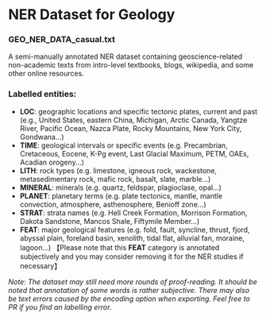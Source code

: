 # NER Dataset for Geology
### GEO_NER_DATA_casual.txt
A semi-manually annotated NER dataset containing geoscience-related non-academic texts from intro-level textbooks, blogs, wikipedia, and some other online resources.

### Labelled entities:

- **LOC**: geographic locations and specific tectonic plates, current and past (e.g., United States, eastern China, Michigan, Arctic Canada, Yangtze River, Pacific Ocean, Nazca Plate, Rocky Mountains, New York City, Gondwana...)
- **TIME**: geological intervals or specific events (e.g. Precambrian, Cretaceous, Eocene, K-Pg event, Last Glacial Maximum, PETM, OAEs, Acadian orogeny...)
- **LITH**: rock types (e.g. limestone, igneous rock, wackestone, metasedimentary rock, mafic rock, basalt, slate, marble...)
- **MINERAL**: minerals (e.g. quartz, feldspar, plagioclase, opal...)
- **PLANET**: planetary terms (e.g. plate tectonics, mantle, mantle convection, atmosphere, asthenosphere, Benioff zone...)
- **STRAT**: strata names (e.g. Hell Creek Formation, Morrison Formation, Dakota Sandstone, Mancos Shale, Fiftymile Member...)
- **FEAT**: major geological features (e.g. fold, fault, syncline, thrust, fjord, abyssal plain, foreland basin, xenolith, tidal flat, alluvial fan, moraine, lagoon...) 【Please note that this **FEAT** category is annotated subjectively and you may consider removing it for the NER studies if necessary】



_Note: The dataset may still need more rounds of proof-reading. It should be noted that annotation of some words is rather subjective. There may also be text errors caused by the encoding option when exporting. Feel free to PR if you find an labelling error._
